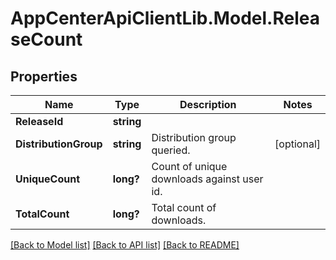 # AppCenterApiClientLib.Model.ReleaseCount
## Properties

Name | Type | Description | Notes
------------ | ------------- | ------------- | -------------
**ReleaseId** | **string** |  | 
**DistributionGroup** | **string** | Distribution group queried.  | [optional] 
**UniqueCount** | **long?** | Count of unique downloads against user id.  | 
**TotalCount** | **long?** | Total count of downloads.  | 

[[Back to Model list]](../README.md#documentation-for-models) [[Back to API list]](../README.md#documentation-for-api-endpoints) [[Back to README]](../README.md)

